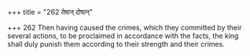 +++
title = "262 तेषान् दोषान्"

+++
262	Then having caused the crimes, which they committed by their several actions, to be proclaimed in accordance with the facts, the king shall duly punish them according to their strength and their crimes.